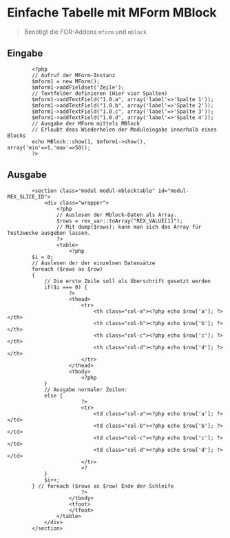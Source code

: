 # Einfache Tabelle mit MForm MBlock

> Benötigt die FOR-Addons `mform` und `mblock`

## Eingabe


            <?php
            // Aufruf der MForm-Instanz
            $mform1 = new MForm(); 
            $mform1->addFieldset('Zeile');
            // Textfelder definieren (Hier vier Spalten) 
            $mform1->addTextField("1.0.a", array('label'=>'Spalte 1'));
            $mform1->addTextField("1.0.b", array('label'=>'Spalte 2'));
            $mform1->addTextField("1.0.c", array('label'=>'Spalte 3'));
            $mform1->addTextField("1.0.d", array('label'=>'Spalte 4'));
            // Ausgabe der MForm mittels MBlock
            // Erlaubt deas Wiederholen der Moduleingabe innerhalb eines Blocks
            echo MBlock::show(1, $mform1->show(), array('min'=>1,'max'=>50));
            ?>

## Ausgabe


            <section class="modul modul-mblocktable" id="modul-REX_SLICE_ID">
                <div class="wrapper">
                    <?php
                    // Auslesen der Mblock-Daten als Array. 
                    $rows = rex_var::toArray("REX_VALUE[1]");
                    // Mit dump($rows); kann man sich das Array für Testzwecke ausgeben lassen. 
                    ?>
                    <table>
                        <?php 
            $i = 0;
            // Auslesen der der einzelnen Datensätze
            foreach ($rows as $row) 
            { 
                // Die erste Zeile soll als Überschrift gesetzt werden
                if($i === 0) { 
                        ?>
                        <thead>
                            <tr>
                                <th class="col-a"><?php echo $row['a']; ?></th>
                                <th class="col-b"><?php echo $row['b']; ?></th>
                                <th class="col-c"><?php echo $row['c']; ?></th>
                                <th class="col-d"><?php echo $row['d']; ?></th>
                            </tr>
                        </thead>
                        <tbody>
                            <?php 
                } 
                // Ausgabe normaler Zeilen:
                else {
                            ?>
                            <tr>
                                <td class="col-a"><?php echo $row['a']; ?></td>
                                <td class="col-b"><?php echo $row['b']; ?></td>
                                <td class="col-c"><?php echo $row['c']; ?></td>
                                <td class="col-d"><?php echo $row['d']; ?></td>
                            </tr>
                            <? 
                }
                $i++;
            } // foreach ($rows as $row) Ende der Schleife
                            ?>
                        </tbody>
                        <tfoot>
                        </tfoot>
                    </table>
                </div>
            </section>

